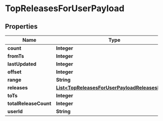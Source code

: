 

# TopReleasesForUserPayload


## Properties

| Name | Type | Description | Notes |
|------------ | ------------- | ------------- | -------------|
|**count** | **Integer** |  |  |
|**fromTs** | **Integer** |  |  |
|**lastUpdated** | **Integer** |  |  |
|**offset** | **Integer** |  |  |
|**range** | **String** |  |  |
|**releases** | [**List&lt;TopReleasesForUserPayloadReleasesInner&gt;**](TopReleasesForUserPayloadReleasesInner.md) |  |  |
|**toTs** | **Integer** |  |  |
|**totalReleaseCount** | **Integer** |  |  |
|**userId** | **String** |  |  |



